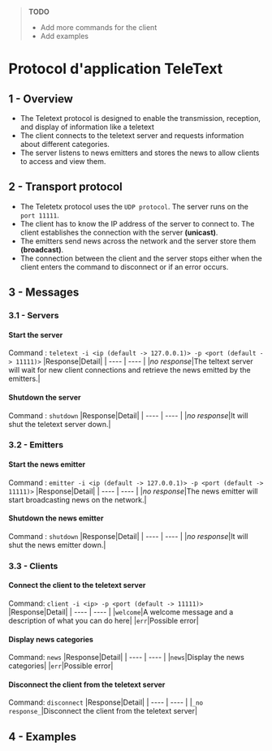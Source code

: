 > **TODO**   
> - Add more commands for the client   
> - Add examples   

# Protocol d'application TeleText

## 1 - Overview
- The Teletext protocol is designed to enable the transmission, reception, and display of information like a teletext
- The client connects to the teletext server and requests information about different categories.
- The server listens to news emitters and stores the news to allow clients to access and view them.

## 2 - Transport protocol
- The Teletetx protocol uses the `UDP protocol`. The server runs on the `port 11111`.  
- The client has to know the IP address of the server to connect to. The client establishes the connection with the server **(unicast)**.
- The emitters send news across the network and the server store them  **(broadcast)**.
- The connection between the client and the server stops either when the client enters the command to disconnect or if an error occurs.


## 3 - Messages

### 3.1 - Servers
#### Start the server 
Command : `teletext -i <ip (default -> 127.0.0.1)> -p <port (default -> 11111)>`
|Response|Detail|
| ---- | ---- |
|_no response_|The teltext server will wait for new client connections and retrieve the news emitted by the emitters.|

#### Shutdown the server 
Command : `shutdown`
|Response|Detail|
| ---- | ---- |
|_no response_|It will shut the teletext server down.|


### 3.2 - Emitters
#### Start the news emitter 
Command : `emitter -i <ip (default -> 127.0.0.1)> -p <port (default -> 11111)>`
|Response|Detail|
| ---- | ---- |
|_no response_|The news emitter will start broadcasting news on the network.|

#### Shutdown the news emitter 
Command : `shutdown`
|Response|Detail|
| ---- | ---- |
|_no response_|It will shut the news emitter down.|

### 3.3 - Clients
#### Connect the client to the teletext server
Command: `client -i <ip> -p <port (default -> 11111)>`
|Response|Detail|
| ---- | ---- |
|`welcome`|A welcome message and a description of what you can do here|
|`err`|Possible error|

#### Display news categories
Command: `news`
|Response|Detail|
| ---- | ---- |
|`news`|Display the news categories|
|`err`|Possible error|

#### Disconnect the client from the teletext server
Command: `disconnect`
|Response|Detail|
| ---- | ---- |
|`_no response_`|Disconnect the client from the teletext server|


## 4 - Examples
